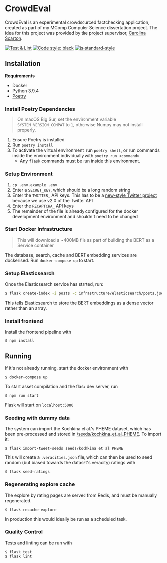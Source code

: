 # CrowdEval

CrowdEval is an experimental crowdsourced factchecking application, created as part of my MComp Computer Science dissertation project. The idea for this project was provided by the project supervisor, [Carolina Scarton](https://carolscarton.github.io/).

[![Test & Lint](https://github.com/freddyheppell/crowdeval/actions/workflows/test.yml/badge.svg)](https://github.com/freddyheppell/crowdeval/actions/workflows/test.yml) [![Code style: black](https://img.shields.io/badge/code%20style-black-000000.svg?logo=python&logoColor=white)](https://github.com/psf/black) [![js-standard-style](https://img.shields.io/badge/code%20style-standard-f3df49.svg?logo=javascript&logoColor=white)](http://standardjs.com)

## Installation

**Requirements**
* Docker
* Python 3.9.4
* [Poetry](https://python-poetry.org/)

### Install Poetry Dependencies
> On macOS Big Sur, set the environment variable `SYSTEM_VERSION_COMPAT` to `1`, otherwise Numpy may not install properly.

1. Ensure Poetry is installed
2. Run `poetry install`
3. To activate the virtual environment, run `poetry shell`, or run commands inside the environment individually with `poetry run <command>`
    * Any `flask` commands must be run inside this environment.

### Setup Environment
1. `cp .env.example .env`
2. Enter a `SECRET_KEY`, which should be a long random string
2. Enter the `TWITTER_` API keys. This has to be a [new-style Twitter project](https://developer.twitter.com/en/docs/projects/overview) because we use v2.0 of the Twitter API 
3. Enter the `RECAPTCHA_` API keys
4. The remainder of the file is already configured for the docker development environment and shouldn't need to be changed

### Start Docker Infrastructure

> This will download a ~400MB file as part of building the BERT as a Service container

The database, search, cache and BERT embedding services are dockerised. Run `docker-compose up` to start.

### Setup Elasticsearch

Once the Elasticsearch service has started, run:

```bash
$ flask create-index -i posts -c infrastructure/elasticsearch/posts.json
```

This tells Elasticsearch to store the BERT embeddings as a dense vector rather than an array.

### Install frontend

Install the frontend pipeline with

```shell
$ npm install
```


## Running

If it's not already running, start the docker environment with

```shell
$ docker-compose up
```

To start asset compilation and the flask dev server, run

```shell
$ npm run start
```

Flask will start on `localhost:5000`

### Seeding with dummy data

The system can import the Kochkina et al.'s PHEME dataset, which has been pre-processed and stored in [/seeds/kochkina_et_al_PHEME](/seeds/kochkina_et_al_PHEME). To import it:

```shell
$ flask import-tweet-seeds seeds/kochkina_et_al_PHEME
```

This will create a `.veracities.json` file, which can then be used to seed random (but biased towards the dataset's veracity) ratings with

```shell
$ flask seed-ratings
```

### Regenerating explore cache

The explore by rating pages are served from Redis, and must be manually regenerated.

```shell
$ flask recache-explore
```

In production this would ideally be run as a scheduled task.

### Quality Control

Tests and linting can be run with

```shell
$ flask test
$ flask lint
```